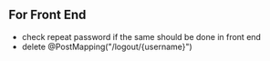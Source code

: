 ## For Front End

- check repeat password if the same should be done in front end
- delete @PostMapping("/logout/{username}")